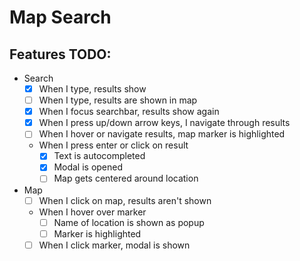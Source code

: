 # Map Search
## Features TODO:
- Search
    - [x] When I type, results show
    - [ ] When I type, results are shown in map
    - [x] When I focus searchbar, results show again
    - [x] When I press up/down arrow keys, I navigate through results
    - [ ] When I hover or navigate results, map marker is highlighted
    - When I press enter or click on result
        - [x] Text is autocompleted
        - [x] Modal is opened
        - [ ] Map gets centered around location
- Map
    - [ ] When I click on map, results aren't shown
    - When I hover over marker
        - [ ] Name of location is shown as popup
        - [ ] Marker is highlighted
    - [ ] When I click marker, modal is shown
